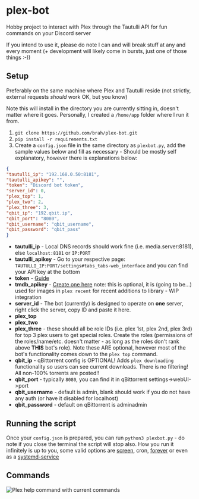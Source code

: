 # plex-bot

Hobby project to interact with Plex through the Tautulli API for fun commands on your Discord server

If you intend to use it, please do note I can and will break stuff at any and every moment (+ development will likely come in bursts, just one of those things :-))

## Setup

Preferably on the same machine where Plex and Tautulli reside (not strictly, external requests *should* work OK, but you know)

Note this will install in the directory you are currently sitting in, doesn't matter where it goes. Personally, I created a `/home/app` folder where I run it from.

1. `git clone https://github.com/brah/plex-bot.git`
2. `pip install -r requirements.txt`
3. Create a `config.json` file in the same directory as `plexbot.py`, add the sample values below and fill as necessary - Should be mostly self explanatory, however there is explanations below:

```json
{
"tautulli_ip": "192.168.0.50:8181",
"tautulli_apikey": "",
"token": "Discord bot token",
"server_id": 0,
"plex_top": 1,
"plex_two": 2,
"plex_three": 3,
"qbit_ip": "192.qbit.ip",
"qbit_port": "8080",
"qbit_username": "qbit_username",
"qbit_password": "qbit_pass"
}
```

- **tautulli_ip** - Local DNS records should work fine (i.e. media.server:8181), else `localhost:8181` or `IP:PORT`
- **tautulli_apikey** - Go to your respective page: `TAUTULLI_IP:PORT/settings#tabs_tabs-web_interface` and you can find your API key at the bottom
- **token** - [Guide](https://www.writebots.com/discord-bot-token/)
- **tmdb_apikey** - [Create one here](https://www.themoviedb.org/settings/api) note: this is optional, it is (going to be...) used for images in `plex recent` for recent additions to library - WIP integration
- **server_id** - The bot (currently) is designed to operate on **one** server, right click the server, copy ID and paste it here.
- **plex_top**
- **plex_two**
- **plex_three** - these should all be role IDs (i.e. plex 1st, plex 2nd, plex 3rd) for top 3 plex users to get special roles. Create the roles (permissions of the roles/name/etc. doesn't matter - as long as the roles don't rank above **THIS** bot's role). Note these ARE optional, however most of the bot's functionality comes down to the `plex top` command.
- **qbit_ip** - qBittorrent config is OPTIONAL! Adds `plex downloading` functionality so users can see current downloads. There is no filtering! All non-100% torrents are posted‼️
- **qbit_port** - typically `8080`, you can find it in qBittorrent settings->webUI->port
- **qbit_username** - default is admin, blank should work if you do not have any auth (or have it disabled for localhost)
- **qbit_password** - default on qBittorrent is adminadmin

## Running the script

Once your `config.json` is prepared, you can run `python3 plexbot.py` - do note if you close the terminal the script will stop also. How you run it infinitely is up to you, some valid options are [screen](https://linuxize.com/post/how-to-use-linux-screen/), cron, [forever](https://stackoverflow.com/a/19571283) or even as a [systemd-service](https://medium.com/codex/setup-a-python-script-as-a-service-through-systemctl-systemd-f0cc55a42267)

## Commands

![Plex help command with current commands](https://i.imgur.com/aQ4BBf4.png)
